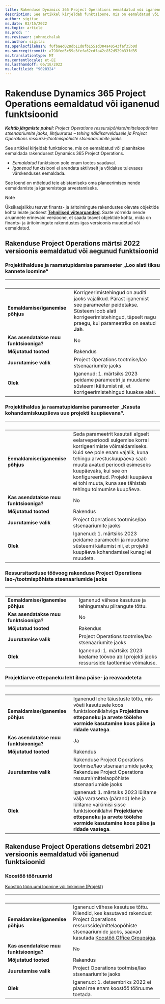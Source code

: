 ```yaml
---
title: Rakenduse Dynamics 365 Project Operations eemaldatud või iganenud funktsioonid
description: See artikkel kirjeldab funktsioone, mis on eemaldatud või plaanitakse eemaldada rakendusest Dynamics 365 Project Operations.
author: sigitac
ms.date: 03/16/2022
ms.topic: article
ms.prod: ''
ms.reviewer: johnmichalak
ms.author: sigitac
ms.openlocfilehash: f0fbaed028db11d8fb1551d304a40543faf35b0d
ms.sourcegitcommit: a798fed5c59e3fefa62cdfa42c852d529b33fd35
ms.translationtype: MT
ms.contentlocale: et-EE
ms.lasthandoff: 06/18/2022
ms.locfileid: "9028324"
---
```

# <a name="removed-or-deprecated-features-in-dynamics-365-project-operations"></a>Rakenduse Dynamics 365 Project Operations eemaldatud või iganenud funktsioonid

_**Kehtib järgmiste puhul:** Project Operations ressursipõhiste/mittelaopõhiste stsenaariumite jaoks, lihtjuurutus – tehing näidisarveldusele ja Project Operations ressursi-/tootmispõhiste stsenaariumite jaoks_

See artikkel kirjeldab funktsioone, mis on eemaldatud või plaanitakse eemaldada rakendusest Dynamics 365 Project Operations.

- *Eemaldatud* funktsioon pole enam tootes saadaval.
- *Iganenud* funktsiooni ei arendata aktiivselt ja võidakse tulevases värskenduses eemaldada.

See loend on mõeldud teie abistamiseks oma planeerimises nende eemaldamiste ja iganemistega arvestamiseks.

> [!NOTE]
> Üksikasjalikku teavet finants- ja äritoimingute rakendustes olevate objektide kohta leiate jaotisest [**Tehnilised viitearuanded**](/dynamics/s-e/global/axtechrefrep_61). Saate võrrelda nende aruannete erinevaid versioone, et saada teavet objektide kohta, mida on finants- ja äritoimingute rakendustes igas versioonis muudetud või eemaldatud.

## <a name="features-removed-or-deprecated-in-the-project-operations-march-2022-release"></a>Rakenduse Project Operations märtsi 2022 versioonis eemaldatud või aegunud funktsioonid

### <a name="project-management-and-accounting-always-create-adjustment-transaction-parameter"></a>Projektihalduse ja raamatupidamise parameeter „Loo alati tiksu kannete loomine“

| &nbsp; | &nbsp; |
|--------|--------|
| **Eemaldamise/iganemise põhjus** | Korrigeerimistehingud on auditi jaoks vajalikud. Pärast iganemist see parameeter peidetakse. Süsteem loob alati korrigeerimistehingud, täpselt nagu praegu, kui parameetriks on seatud **Jah**. |
| **Kas asendatakse muu funktsiooniga?** | No |
| **Mõjutatud tooted** | Rakendus |
| **Juurutamise valik** | Project Operations tootmise/lao stsenaariumite jaoks |
| **Olek** | Iganenud: 1. märtsiks 2023 peidame parameetri ja muudame süsteemi käitumist nii, et korrigeerimistehingud luuakse alati. |

### <a name="project-management-and-accounting-use-adjustment-date-as-new-project-date-parameter"></a>Projektihaldus ja raamatupidamise parameeter „Kasuta kohandamiskuupäeva uue projekti kuupäevana“.

| &nbsp; | &nbsp; |
|--------|--------|
| **Eemaldamise/iganemise põhjus** | Seda parameetrit kasutati algselt eelarveperioodi sulgemise korral korrigeerimiste võimaldamiseks. Kuid see pole enam vajalik, kuna tehingu arvestuskuupäeva saab muuta avatud perioodi esimeseks kuupäevaks, kui see on konfigureeritud. Projekti kuupäeva ei tohi muuta, kuna see tähistab tehingu toimumise kuupäeva. |
| **Kas asendatakse muu funktsiooniga?** | No |
| **Mõjutatud tooted** | Rakendus |
| **Juurutamise valik** | Project Operations tootmise/lao stsenaariumite jaoks |
| **Olek** | Iganenud: 1. märtsiks 2023 peidame parameetri ja muudame süsteemi käitumist nii, et projekti kuupäeva kohandamisel kunagi ei muudeta. |

### <a name="resource-request-workflow-in-project-operations-for-stockedproduction-based-scenarios"></a>Ressursitaotluse töövoog rakenduse Project Operations lao-/tootmispõhiste stsenaariumide jaoks

| &nbsp; | &nbsp; |
|--------|--------|
| **Eemaldamise/iganemise põhjus** | Iganenud vähese kasutuse ja tehingumahu piirangute tõttu. |
| **Kas asendatakse muu funktsiooniga?** | No |
| **Mõjutatud tooted** | Rakendus |
| **Juurutamise valik** | Project Operations tootmise/lao stsenaariumite jaoks |
| **Olek** | Iganenud: 1. märtsiks 2023 keelame töövoo abil projekti jaoks ressursside taotlemise võimaluse. |

### <a name="project-invoice-proposal-page-without-header-and-lines-views"></a>Projektiarve ettepaneku leht ilma päise- ja reavaadeteta

| &nbsp; | &nbsp; |
|--------|--------|
| **Eemaldamise/iganemise põhjus** | Iganenud lehe täiustuste tõttu, mis võeti kasutusele koos funktsiooniklahviga **Projektiarve ettepaneku ja arvete töölehe vormide kasutamine koos päise ja ridade vaatega**. |
| **Kas asendatakse muu funktsiooniga?** | Ja |
| **Mõjutatud tooted** | Rakendus |
| **Juurutamise valik** | Rakenduse Project Operations tootmise/lao stsenaariumide jaoks; Rakenduse Project Operations ressursi/mittelaopõhiste stsenaariumide jaoks |
| **Olek** | Iganenud: 1. märtsiks 2023 lülitame välja varasema (pärand) lehe ja lülitame vaikimisi sisse funktsiooniklahvi **Projektiarve ettepaneku ja arvete töölehe vormide kasutamine koos päise ja ridade vaatega**. |

## <a name="features-removed-or-deprecated-in-the-project-operations-december-2021-release"></a>Rakenduse Project Operations detsembri 2021 versioonis eemaldatud või iganenud funktsioonid

### <a name="collaboration-workspaces"></a>Koostöö tööruumid

[Koostöö tööruumi loomine või linkimine (Projekt)](/dynamicsax-2012/appuser-itpro/create-or-link-to-a-collaboration-workspace-project)

| &nbsp; | &nbsp; |
|--------|--------|
| **Eemaldamise/iganemise põhjus** | Iganenud vähese kasutuse tõttu. Kliendid, kes kasutavad rakendust Project Operations ressursside/mittelaopõhiste stsenaariumide jaoks, saavad kasutada [Koostöö Office Groupsiga](../project-management/collaboration-groups.md). |
| **Kas asendatakse muu funktsiooniga?** | No |
| **Mõjutatud tooted** | Rakendus  |
| **Juurutamise valik** | Project Operations tootmise/lao stsenaariumite jaoks |
| **Olek** | Iganenud: 1. detsembriks 2022 ei plaani me enam koostöö tööruume toetada. |
